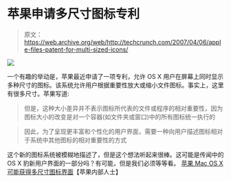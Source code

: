 # 苹果申请多尺寸图标专利

> 原文：<https://web.archive.org/web/http://techcrunch.com/2007/04/06/apple-files-patent-for-multi-sized-icons/>

![](img/891cbdef6ed688ee4e4c1c9911fc2f2a.png)

一个有趣的举动是，苹果最近申请了一项专利，允许 OS X 用户在屏幕上同时显示多种尺寸的图标。该系统允许用户根据重要性放大或缩小文件图标。事实上，这里有很多尺寸。苹果写道:

> 但是，这种大小差异并不表示图标所代表的文件或程序的相对重要性，因为图标大小的改变是对一个容器(如文件夹或窗口)中的所有图标统一执行的

> 因此，为了呈现更丰富和个性化的用户界面，需要一种向用户描述图标相对于系统中其他图标的相对重要性的方式

这个新的图标系统被模糊地描述了，但是这个想法听起来很棒。这可能是传闻中的 OS X 豹新用户界面的一部分吗？有可能，但是我们必须等等看。
[苹果 Mac OS X 可能获得多尺寸图标界面](https://web.archive.org/web/20150925083648/http://www.appleinsider.com/article.php?id=2637)【苹果内部人士】